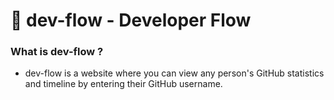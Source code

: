 # 🎉 dev-flow - Developer Flow

### What is dev-flow ? 
 * dev-flow is a website where you can view any person's GitHub statistics and timeline by entering their GitHub username.
